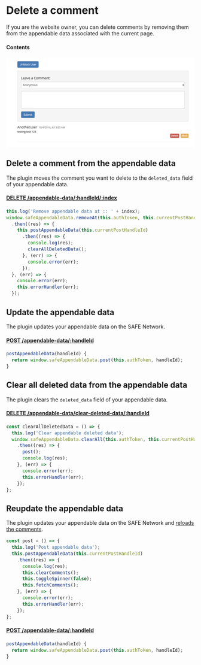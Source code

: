 # Delete a comment

If you are the website owner, you can delete comments by removing them from the appendable data associated with the current page.

#### Contents

<!-- toc -->

![Delete a comment](img/block-a-user.png)

## Delete a comment from the appendable data

The plugin moves the comment you want to delete to the `deleted_data` field of your appendable data.

#### [DELETE /appendable-data/:handleId/:index](https://github.com/maidsafe/rfcs/blob/master/text/0042-launcher-api-v0.6/api/appendable_data.md#remove-from-data-by-index)

```js
this.log('Remove appendable data at :: ' + index);
window.safeAppendableData.removeAt(this.authToken, this.currentPostHandleId, index)
  .then((res) => {
    this.postAppendableData(this.currentPostHandleId)
      .then((res) => {
        console.log(res);
        clearAllDeletedData();
      }, (err) => {
        console.error(err);
      });
  }, (err) => {
    console.error(err);
    this.errorHandler(err);
  });
```

## Update the appendable data

The plugin updates your appendable data on the SAFE Network.

#### [POST /appendable-data/:handleId](https://github.com/maidsafe/rfcs/blob/master/text/0042-launcher-api-v0.6/api/appendable_data.md#save-appendabledata)

```js
postAppendableData(handleId) {
  return window.safeAppendableData.post(this.authToken, handleId);
}
```

## Clear all deleted data from the appendable data

The plugin clears the `deleted_data` field of your appendable data.

#### [DELETE /appendable-data/clear-deleted-data/:handleId](https://github.com/maidsafe/rfcs/blob/master/text/0042-launcher-api-v0.6/api/appendable_data.md#clear-deleted-data-section)

```js
const clearAllDeletedData = () => {
  this.log('Clear appendable deleted data');
  window.safeAppendableData.clearAll(this.authToken, this.currentPostHandleId, true)
    .then((res) => {
      post();
      console.log(res);
    }, (err) => {
      console.error(err);
      this.errorHandler(err);
    });
};
```

## Reupdate the appendable data

The plugin updates your appendable data on the SAFE Network and [reloads the comments](load-comments.md).

```js
const post = () => {
  this.log('Post appendable data');
  this.postAppendableData(this.currentPostHandleId)
    .then((res) => {
      console.log(res);
      this.clearComments();
      this.toggleSpinner(false);
      this.fetchComments();
    }, (err) => {
      console.error(err);
      this.errorHandler(err);
    });
};
```

#### [POST /appendable-data/:handleId](https://github.com/maidsafe/rfcs/blob/master/text/0042-launcher-api-v0.6/api/appendable_data.md#save-appendabledata)

```js
postAppendableData(handleId) {
  return window.safeAppendableData.post(this.authToken, handleId);
}
```
